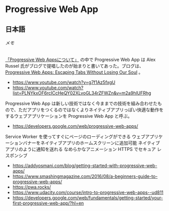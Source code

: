# Progressive Web App

## 日本語

###### メモ

[「Progressive Web Appsについて」](http://sisidovski.hatenablog.com/entry/2015/12/04/120633) の中で Progressive Web App は Alex Russel 氏がブログで提唱したのが始まりと書いてあった。ブログは、[Progressive Web Apps:
Escaping Tabs Without Losing Our Soul](https://medium.com/@slightlylate/progressive-apps-escaping-tabs-without-losing-our-soul-3b93a8561955#.jahreig0d) 。

* https://www.youtube.com/watch?v=g7f1Az5fxgU
* https://www.youtube.com/watch?list=PLNYkxOF6rcICcHeQY02XLvoGL34rZFWZn&v=m2a9hlUFRhg

Progressive Web App は新しい技術ではなく今ままでの技術を組み合わせたもので、ただアプリをつくるのではなくよりネイティブアプリっぽい快適な動作をするウェブアプリケーションを Progressive Web App と呼ぶ。

* https://developers.google.com/web/progressive-web-apps/

Service Worker を使ってすぐにページのローディングができる
ウェブアプリケーションバナーをネイティブアプリのホームスクリーンに追加可能
ネイティブアプリのように通知を送れる
なめらかなアニメーション
HTTPS でセキュア
レスポンシブ

* https://addyosmani.com/blog/getting-started-with-progressive-web-apps/
* https://www.smashingmagazine.com/2016/08/a-beginners-guide-to-progressive-web-apps/
* https://pwa.rocks/
* https://www.udacity.com/course/intro-to-progressive-web-apps--ud811
* https://developers.google.com/web/fundamentals/getting-started/your-first-progressive-web-app/?hl=en
